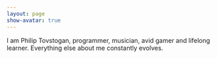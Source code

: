 ```yaml
---
layout: page
show-avatar: true
---
```


I am Philip Tovstogan, programmer, musician, avid gamer and lifelong learner. Everything else about me constantly evolves.

